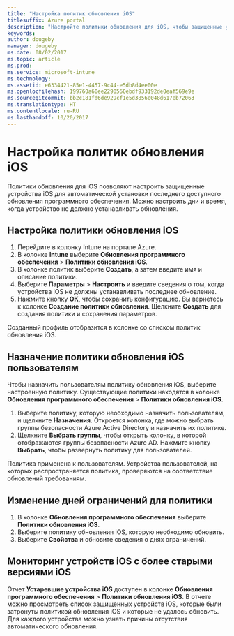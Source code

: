 ```yaml
---
title: "Настройка политик обновления iOS"
titlesuffix: Azure portal
description: "Настройте политики обновления для iOS, чтобы защищенные устройства iOS автоматически устанавливали последнее доступное обновление программного обеспечения."
keywords: 
author: dougeby
manager: dougeby
ms.date: 08/02/2017
ms.topic: article
ms.prod: 
ms.service: microsoft-intune
ms.technology: 
ms.assetid: e6334421-85e1-4457-9c44-e5db8d4ee00e
ms.openlocfilehash: 199760a60ee2290560ebdf933192de0eaf569e9e
ms.sourcegitcommit: bb2c181fd6de929cf1e5d3856e048d617eb72063
ms.translationtype: HT
ms.contentlocale: ru-RU
ms.lasthandoff: 10/20/2017
---
```

# <a name="configure-ios-update-policies"></a>Настройка политик обновления iOS
Политики обновления для iOS позволяют настроить защищенные устройства iOS для автоматической установки последнего доступного обновления программного обеспечения. Можно настроить дни и время, когда устройство не должно устанавливать обновления.

## <a name="configure-the-ios-update-policy"></a>Настройка политики обновления iOS
1. Перейдите в колонку Intune на портале Azure.
2. В колонке **Intune** выберите **Обновления программного обеспечения** > **Политики обновления iOS**.
4. В колонке политик выберите **Создать**, а затем введите имя и описание политики.
5. Выберите **Параметры** > **Настроить** и введите сведения о том, когда устройства iOS не должны устанавливать последнее обновление.
6. Нажмите кнопку **ОК**, чтобы сохранить конфигурацию. Вы вернетесь к колонке **Создание политики обновления**. Щелкните **Создать** для создания политики и сохранения параметров.

Созданный профиль отобразится в колонке со списком политик обновления iOS.

## <a name="assign-an-ios-update-policy-to-users"></a>Назначение политики обновления iOS пользователям
Чтобы назначить пользователям политику обновления iOS, выберите настроенную политику. Существующие политики находятся в колонке **Обновления программного обеспечения** > **Политики обновления iOS**.
1. Выберите политику, которую необходимо назначить пользователям, и щелкните **Назначения**. Откроется колонка, где можно выбрать группы безопасности Azure Active Directory и назначить их политике.
2. Щелкните **Выбрать группы**, чтобы открыть колонку, в которой отображаются группы безопасности Azure AD. Нажмите кнопку **Выбрать**, чтобы развернуть политику для пользователей.

Политика применена к пользователям. Устройства пользователей, на которых распространяется политика, проверяются на соответствие обновлений требованиям.

## <a name="change-the-restricted-days-for-the-policy"></a>Изменение дней ограничений для политики
1. В колонке **Обновления программного обеспечения** выберите **Политики обновления iOS**.
2. Выберите политику обновления iOS, которую необходимо обновить.
3. Выберите **Свойства** и обновите сведения о днях ограничений.

## <a name="monitor-ios-devices-with-older-ios-versions"></a>Мониторинг устройств iOS с более старыми версиями iOS 
<!-- 1352223 -->
Отчет **Устаревшие устройства iOS** доступен в колонке **Обновления программного обеспечения** > **Политики обновления iOS**. В отчете можно просмотреть список защищенных устройств iOS, которые были затронуты политикой обновления iOS и которые не удалось обновить. Для каждого устройства можно узнать причины отсутствия автоматического обновления.